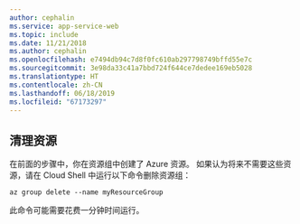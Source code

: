 ```yaml
---
author: cephalin
ms.service: app-service-web
ms.topic: include
ms.date: 11/21/2018
ms.author: cephalin
ms.openlocfilehash: e7494db94c7d8f0fc610ab297798749bffd55e7c
ms.sourcegitcommit: 3e98da33c41a7bbd724f644ce7dedee169eb5028
ms.translationtype: HT
ms.contentlocale: zh-CN
ms.lasthandoff: 06/18/2019
ms.locfileid: "67173297"
---
```

## <a name="clean-up-resources"></a>清理资源

在前面的步骤中，你在资源组中创建了 Azure 资源。 如果认为将来不需要这些资源，请在 Cloud Shell 中运行以下命令删除资源组：

```azurecli-interactive
az group delete --name myResourceGroup
```

此命令可能需要花费一分钟时间运行。